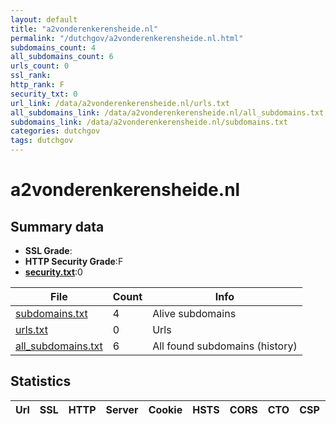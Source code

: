```yaml
---
layout: default
title: "a2vonderenkerensheide.nl"
permalink: "/dutchgov/a2vonderenkerensheide.nl.html"
subdomains_count: 4
all_subdomains_count: 6
urls_count: 0
ssl_rank: 
http_rank: F
security_txt: 0
url_link: /data/a2vonderenkerensheide.nl/urls.txt
all_subdomains_link: /data/a2vonderenkerensheide.nl/all_subdomains.txt
subdomains_link: /data/a2vonderenkerensheide.nl/subdomains.txt
categories: dutchgov
tags: dutchgov
---
```



# a2vonderenkerensheide.nl
## Summary data


 - **SSL Grade**:
 - **HTTP Security Grade**:F
 - **[security.txt](https://www.digitaleoverheid.nl/nieuws/standaard-security-txt-nu-verplicht-voor-overheid/)**:0


| File       | Count | Info |
|------------|-------|------|
|[subdomains.txt](/DutchGovScope/data/a2vonderenkerensheide.nl/subdomains.txt)|4|Alive subdomains|
|[urls.txt](/DutchGovScope/data/a2vonderenkerensheide.nl/urls.txt)|0|Urls|
|[all_subdomains.txt](/DutchGovScope/data/a2vonderenkerensheide.nl/all_subdomains.txt)|6|All found subdomains (history)|


## Statistics


| Url | SSL | HTTP | Server | Cookie | HSTS | CORS | CTO | CSP | XFO | XXP | RP |FP| Tech |Title |
|--------|-------|-------|------|------|------|------|------|------|------|------|------|------|------|------|

